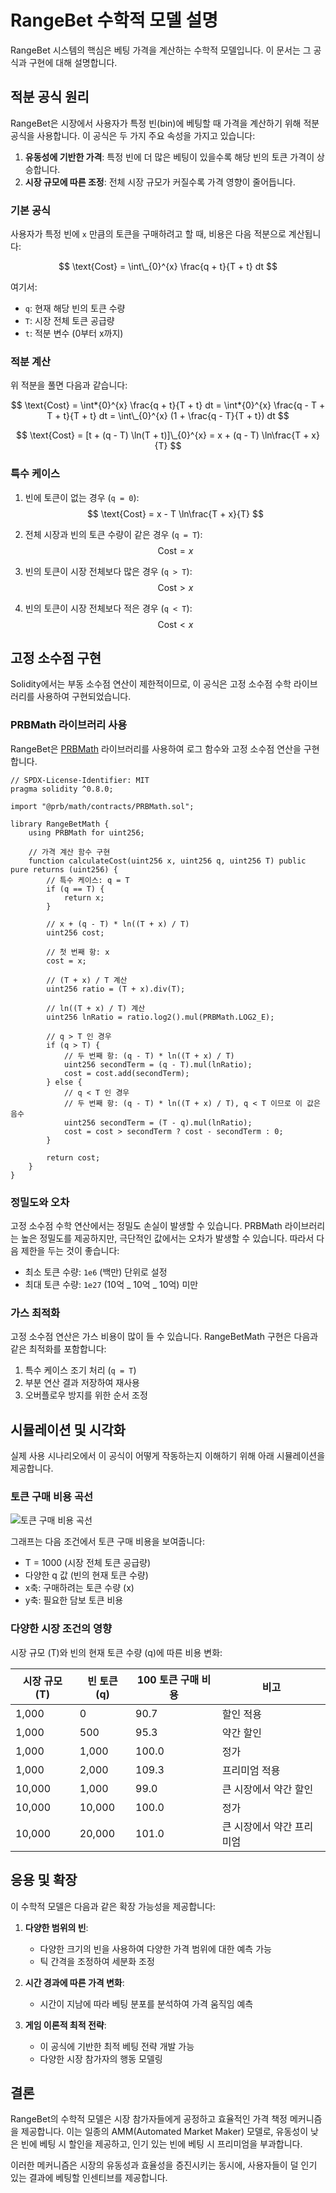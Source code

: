 # RangeBet 수학적 모델 설명

RangeBet 시스템의 핵심은 베팅 가격을 계산하는 수학적 모델입니다. 이 문서는 그 공식과 구현에 대해 설명합니다.

## 적분 공식 원리

RangeBet은 시장에서 사용자가 특정 빈(bin)에 베팅할 때 가격을 계산하기 위해 적분 공식을 사용합니다. 이 공식은 두 가지 주요 속성을 가지고 있습니다:

1. **유동성에 기반한 가격**: 특정 빈에 더 많은 베팅이 있을수록 해당 빈의 토큰 가격이 상승합니다.
2. **시장 규모에 따른 조정**: 전체 시장 규모가 커질수록 가격 영향이 줄어듭니다.

### 기본 공식

사용자가 특정 빈에 `x` 만큼의 토큰을 구매하려고 할 때, 비용은 다음 적분으로 계산됩니다:

$$ \text{Cost} = \int\_{0}^{x} \frac{q + t}{T + t} dt $$

여기서:

- `q`: 현재 해당 빈의 토큰 수량
- `T`: 시장 전체 토큰 공급량
- `t`: 적분 변수 (0부터 x까지)

### 적분 계산

위 적분을 풀면 다음과 같습니다:

$$ \text{Cost} = \int*{0}^{x} \frac{q + t}{T + t} dt = \int*{0}^{x} \frac{q - T + T + t}{T + t} dt = \int\_{0}^{x} (1 + \frac{q - T}{T + t}) dt $$

$$ \text{Cost} = [t + (q - T) \ln(T + t)]\_{0}^{x} = x + (q - T) \ln\frac{T + x}{T} $$

### 특수 케이스

1. 빈에 토큰이 없는 경우 (`q = 0`):
   $$ \text{Cost} = x - T \ln\frac{T + x}{T} $$

2. 전체 시장과 빈의 토큰 수량이 같은 경우 (`q = T`):
   $$ \text{Cost} = x $$

3. 빈의 토큰이 시장 전체보다 많은 경우 (`q > T`):
   $$ \text{Cost} > x $$

4. 빈의 토큰이 시장 전체보다 적은 경우 (`q < T`):
   $$ \text{Cost} < x $$

## 고정 소수점 구현

Solidity에서는 부동 소수점 연산이 제한적이므로, 이 공식은 고정 소수점 수학 라이브러리를 사용하여 구현되었습니다.

### PRBMath 라이브러리 사용

RangeBet은 [PRBMath](https://github.com/paulrberg/prb-math) 라이브러리를 사용하여 로그 함수와 고정 소수점 연산을 구현합니다.

```solidity
// SPDX-License-Identifier: MIT
pragma solidity ^0.8.0;

import "@prb/math/contracts/PRBMath.sol";

library RangeBetMath {
    using PRBMath for uint256;

    // 가격 계산 함수 구현
    function calculateCost(uint256 x, uint256 q, uint256 T) public pure returns (uint256) {
        // 특수 케이스: q = T
        if (q == T) {
            return x;
        }

        // x + (q - T) * ln((T + x) / T)
        uint256 cost;

        // 첫 번째 항: x
        cost = x;

        // (T + x) / T 계산
        uint256 ratio = (T + x).div(T);

        // ln((T + x) / T) 계산
        uint256 lnRatio = ratio.log2().mul(PRBMath.LOG2_E);

        // q > T 인 경우
        if (q > T) {
            // 두 번째 항: (q - T) * ln((T + x) / T)
            uint256 secondTerm = (q - T).mul(lnRatio);
            cost = cost.add(secondTerm);
        } else {
            // q < T 인 경우
            // 두 번째 항: (q - T) * ln((T + x) / T), q < T 이므로 이 값은 음수
            uint256 secondTerm = (T - q).mul(lnRatio);
            cost = cost > secondTerm ? cost - secondTerm : 0;
        }

        return cost;
    }
}
```

### 정밀도와 오차

고정 소수점 수학 연산에서는 정밀도 손실이 발생할 수 있습니다. PRBMath 라이브러리는 높은 정밀도를 제공하지만, 극단적인 값에서는 오차가 발생할 수 있습니다. 따라서 다음 제한을 두는 것이 좋습니다:

- 최소 토큰 수량: `1e6` (백만) 단위로 설정
- 최대 토큰 수량: `1e27` (10억 _ 10억 _ 10억) 미만

### 가스 최적화

고정 소수점 연산은 가스 비용이 많이 들 수 있습니다. RangeBetMath 구현은 다음과 같은 최적화를 포함합니다:

1. 특수 케이스 조기 처리 (`q = T`)
2. 부분 연산 결과 저장하여 재사용
3. 오버플로우 방지를 위한 순서 조정

## 시뮬레이션 및 시각화

실제 사용 시나리오에서 이 공식이 어떻게 작동하는지 이해하기 위해 아래 시뮬레이션을 제공합니다.

### 토큰 구매 비용 곡선

![토큰 구매 비용 곡선](https://via.placeholder.com/800x600.png?text=Token+Purchase+Cost+Curve)

그래프는 다음 조건에서 토큰 구매 비용을 보여줍니다:

- T = 1000 (시장 전체 토큰 공급량)
- 다양한 q 값 (빈의 현재 토큰 수량)
- x축: 구매하려는 토큰 수량 (x)
- y축: 필요한 담보 토큰 비용

### 다양한 시장 조건의 영향

시장 규모 (T)와 빈의 현재 토큰 수량 (q)에 따른 비용 변화:

| 시장 규모 (T) | 빈 토큰 (q) | 100 토큰 구매 비용 | 비고                      |
| ------------- | ----------- | ------------------ | ------------------------- |
| 1,000         | 0           | 90.7               | 할인 적용                 |
| 1,000         | 500         | 95.3               | 약간 할인                 |
| 1,000         | 1,000       | 100.0              | 정가                      |
| 1,000         | 2,000       | 109.3              | 프리미엄 적용             |
| 10,000        | 1,000       | 99.0               | 큰 시장에서 약간 할인     |
| 10,000        | 10,000      | 100.0              | 정가                      |
| 10,000        | 20,000      | 101.0              | 큰 시장에서 약간 프리미엄 |

## 응용 및 확장

이 수학적 모델은 다음과 같은 확장 가능성을 제공합니다:

1. **다양한 범위의 빈**:

   - 다양한 크기의 빈을 사용하여 다양한 가격 범위에 대한 예측 가능
   - 틱 간격을 조정하여 세분화 조정

2. **시간 경과에 따른 가격 변화**:

   - 시간이 지남에 따라 베팅 분포를 분석하여 가격 움직임 예측

3. **게임 이론적 최적 전략**:
   - 이 공식에 기반한 최적 베팅 전략 개발 가능
   - 다양한 시장 참가자의 행동 모델링

## 결론

RangeBet의 수학적 모델은 시장 참가자들에게 공정하고 효율적인 가격 책정 메커니즘을 제공합니다. 이는 일종의 AMM(Automated Market Maker) 모델로, 유동성이 낮은 빈에 베팅 시 할인을 제공하고, 인기 있는 빈에 베팅 시 프리미엄을 부과합니다.

이러한 메커니즘은 시장의 유동성과 효율성을 증진시키는 동시에, 사용자들이 덜 인기 있는 결과에 베팅할 인센티브를 제공합니다.
